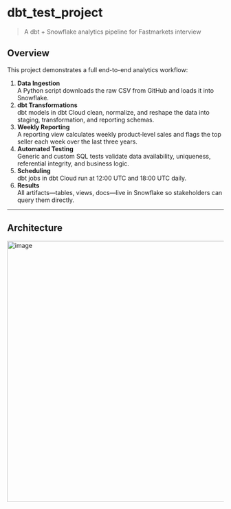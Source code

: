 # dbt_test_project

> A dbt + Snowflake analytics pipeline for Fastmarkets interview

## Overview

This project demonstrates a full end-to-end analytics workflow:

1. **Data Ingestion**  
   A Python script downloads the raw CSV from GitHub and loads it into Snowflake.
2. **dbt Transformations**  
   dbt models in dbt Cloud clean, normalize, and reshape the data into staging, transformation, and reporting schemas.
3. **Weekly Reporting**  
   A reporting view calculates weekly product‐level sales and flags the top seller each week over the last three years.
4. **Automated Testing**  
   Generic and custom SQL tests validate data availability, uniqueness, referential integrity, and business logic.
5. **Scheduling**  
   dbt jobs in dbt Cloud run at 12:00 UTC and 18:00 UTC daily.
6. **Results**  
   All artifacts—tables, views, docs—live in Snowflake so stakeholders can query them directly.

---

## Architecture
<img width="1344" height="608" alt="image" src="https://github.com/user-attachments/assets/4bfca7bf-d5fe-4da5-980b-c694704945be" />
